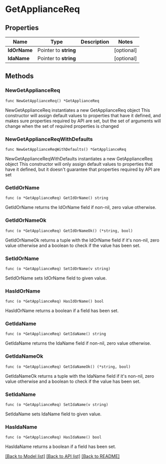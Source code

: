 # GetApplianceReq

## Properties

Name | Type | Description | Notes
------------ | ------------- | ------------- | -------------
**IdOrName** | Pointer to **string** |  | [optional] 
**IdaName** | Pointer to **string** |  | [optional] 

## Methods

### NewGetApplianceReq

`func NewGetApplianceReq() *GetApplianceReq`

NewGetApplianceReq instantiates a new GetApplianceReq object
This constructor will assign default values to properties that have it defined,
and makes sure properties required by API are set, but the set of arguments
will change when the set of required properties is changed

### NewGetApplianceReqWithDefaults

`func NewGetApplianceReqWithDefaults() *GetApplianceReq`

NewGetApplianceReqWithDefaults instantiates a new GetApplianceReq object
This constructor will only assign default values to properties that have it defined,
but it doesn't guarantee that properties required by API are set

### GetIdOrName

`func (o *GetApplianceReq) GetIdOrName() string`

GetIdOrName returns the IdOrName field if non-nil, zero value otherwise.

### GetIdOrNameOk

`func (o *GetApplianceReq) GetIdOrNameOk() (*string, bool)`

GetIdOrNameOk returns a tuple with the IdOrName field if it's non-nil, zero value otherwise
and a boolean to check if the value has been set.

### SetIdOrName

`func (o *GetApplianceReq) SetIdOrName(v string)`

SetIdOrName sets IdOrName field to given value.

### HasIdOrName

`func (o *GetApplianceReq) HasIdOrName() bool`

HasIdOrName returns a boolean if a field has been set.

### GetIdaName

`func (o *GetApplianceReq) GetIdaName() string`

GetIdaName returns the IdaName field if non-nil, zero value otherwise.

### GetIdaNameOk

`func (o *GetApplianceReq) GetIdaNameOk() (*string, bool)`

GetIdaNameOk returns a tuple with the IdaName field if it's non-nil, zero value otherwise
and a boolean to check if the value has been set.

### SetIdaName

`func (o *GetApplianceReq) SetIdaName(v string)`

SetIdaName sets IdaName field to given value.

### HasIdaName

`func (o *GetApplianceReq) HasIdaName() bool`

HasIdaName returns a boolean if a field has been set.


[[Back to Model list]](../README.md#documentation-for-models) [[Back to API list]](../README.md#documentation-for-api-endpoints) [[Back to README]](../README.md)


